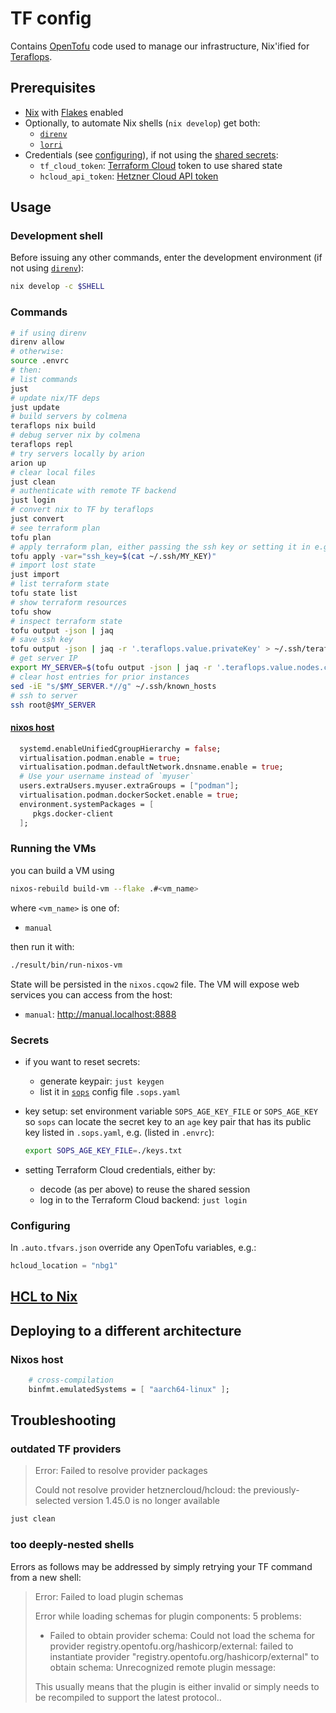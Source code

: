 # TF config

Contains [OpenTofu](https://opentofu.org/) code used to manage our infrastructure, Nix'ified for [Teraflops](https://github.com/aanderse/teraflops).

## Prerequisites

- [Nix](https://nix.dev/) with [Flakes](https://wiki.nixos.org/wiki/Flakes) enabled
- Optionally, to automate Nix shells (`nix develop`) get both:
  - [`direnv`](https://github.com/nix-community/direnv)
  - [`lorri`](https://github.com/nix-community/lorri)
- Credentials (see [configuring](#configuring)), if not using the [shared secrets](#secrets):
  - `tf_cloud_token`: [Terraform Cloud](https://app.terraform.io/) token to use shared state
  - `hcloud_api_token`: [Hetzner Cloud API token](https://docs.hetzner.com/cloud/api/getting-started/generating-api-token)

## Usage

### Development shell

Before issuing any other commands, enter the development environment (if not using [`direnv`](https://zero-to-flakes.com/direnv)):

```sh
nix develop -c $SHELL
```

### Commands

```sh
# if using direnv
direnv allow
# otherwise:
source .envrc
# then:
# list commands
just
# update nix/TF deps
just update
# build servers by colmena
teraflops nix build
# debug server nix by colmena
teraflops repl
# try servers locally by arion
arion up
# clear local files
just clean
# authenticate with remote TF backend
just login
# convert nix to TF by teraflops
just convert
# see terraform plan
tofu plan
# apply terraform plan, either passing the ssh key or setting it in e.g. secret.auto.tfvars.json
tofu apply -var="ssh_key=$(cat ~/.ssh/MY_KEY)"
# import lost state
just import
# list terraform state
tofu state list
# show terraform resources
tofu show
# inspect terraform state
tofu output -json | jaq
# save ssh key
tofu output -json | jaq -r '.teraflops.value.privateKey' > ~/.ssh/teraflops && chmod 0600 ~/.ssh/teraflops
# get server IP
export MY_SERVER=$(tofu output -json | jaq -r '.teraflops.value.nodes.combined.targetHost')
# clear host entries for prior instances
sed -iE "s/$MY_SERVER.*//g" ~/.ssh/known_hosts
# ssh to server
ssh root@$MY_SERVER
```

#### [nixos host](https://github.com/hercules-ci/arion/issues/122)

```nix
  systemd.enableUnifiedCgroupHierarchy = false;
  virtualisation.podman.enable = true;
  virtualisation.podman.defaultNetwork.dnsname.enable = true;
  # Use your username instead of `myuser`
  users.extraUsers.myuser.extraGroups = ["podman"];
  virtualisation.podman.dockerSocket.enable = true;
  environment.systemPackages = [
     pkgs.docker-client
  ];
```

### Running the VMs

you can build a VM using

```sh
nixos-rebuild build-vm --flake .#<vm_name>
```

where `<vm_name>` is one of:
- `manual`

then run it with:

```sh
./result/bin/run-nixos-vm
```

State will be persisted in the `nixos.cqow2` file.
The VM will expose web services you can access from the host:

- `manual`: <http://manual.localhost:8888>

### Secrets

- if you want to reset secrets:
  - generate keypair: `just keygen`
  - list it in [`sops`](https://getsops.io/) config file `.sops.yaml`
- key setup: set environment variable `SOPS_AGE_KEY_FILE` or `SOPS_AGE_KEY` so `sops` can locate the secret key to an `age` key pair that has its public key listed in `.sops.yaml`, e.g. (listed in `.envrc`):

    ```sh
    export SOPS_AGE_KEY_FILE=./keys.txt
    ```

- setting Terraform Cloud credentials, either by:
  - decode (as per above) to reuse the shared session
  - log in to the Terraform Cloud backend: `just login`

### Configuring

In `.auto.tfvars.json` override any OpenTofu variables, e.g.:

```tfvars
hcloud_location = "nbg1"
```

## [HCL to Nix](https://gist.github.com/KiaraGrouwstra/249ede6a7dfc00ea44d85bc6bdbcd875)

## Deploying to a different architecture

### Nixos host

```nix
    # cross-compilation
    binfmt.emulatedSystems = [ "aarch64-linux" ];
```

## Troubleshooting

### outdated TF providers

> Error: Failed to resolve provider packages
>
> Could not resolve provider hetznercloud/hcloud: the previously-selected version 1.45.0 is no longer available

```sh
just clean
```

### too deeply-nested shells

Errors as follows may be addressed by simply retrying your TF command from a new shell:

> Error: Failed to load plugin schemas
>
> Error while loading schemas for plugin components: 5 problems:
>
> - Failed to obtain provider schema: Could not load the schema for provider registry.opentofu.org/hashicorp/external: failed to instantiate provider
> "registry.opentofu.org/hashicorp/external" to obtain schema: Unrecognized remote plugin message:
>
> This usually means that the plugin is either invalid or simply
> needs to be recompiled to support the latest protocol..
